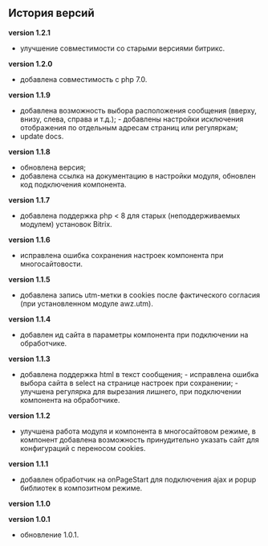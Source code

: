 <!-- cl-start -->
## История версий

**version 1.2.1**    
- улучшение совместимости со старыми версиями битрикс.    

**version 1.2.0**    
- добавлена совместимость с php 7.0.    

**version 1.1.9**    
- добавлена возможность выбора расположения сообщения (вверху, внизу, слева, справа и т.д.); - добавлены настройки исключения отображения по отдельным адресам страниц или регуляркам;    
- update docs.    

**version 1.1.8**    
- обновлена версия;    
- добавлена ссылка на документацию в настройки модуля, обновлен код подключения компонента.    

**version 1.1.7**    
- добавлена поддержка php < 8 для старых (неподдерживаемых модулем) установок Bitrix.    

**version 1.1.6**    
- исправлена ошибка сохранения настроек компонента при многосайтовости.    

**version 1.1.5**    
- добавлена запись utm-метки в cookies после фактического согласия (при установленном модуле awz.utm).    

**version 1.1.4**    
- добавлен ид сайта в параметры компонента при подключении на обработчике.    

**version 1.1.3**    
- добавлена поддержка html в текст сообщения; - исправлена ошибка выбора сайта в select на странице настроек при сохранении; - улучшена регулярка для вырезания лишнего, при подключении компонента на обработчике.    

**version 1.1.2**    
- улучшена работа модуля и компонента в многосайтовом режиме, в компонент добавлена возможность принудительно указать сайт для конфигураций с переносом cookies.    

**version 1.1.1**    
- добавлен обработчик на onPageStart для подключения ajax и popup библиотек в композитном режиме.    

**version 1.1.0**    

**version 1.0.1**    
- обновление 1.0.1.    
<!-- cl-end -->
